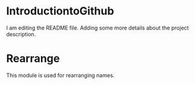 # IntroductiontoGithub
I am editing the README file. Adding some more details about the project description.

Rearrange 
=================================

This module is used for rearranging names.